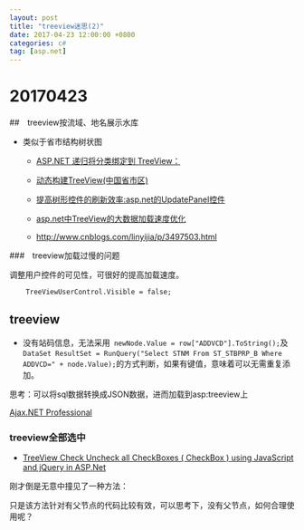 ```yaml
---
layout: post
title: "treeview迷思(2)"
date: 2017-04-23 12:00:00 +0800 
categories: c#
tag: [asp.net]
---   
```


# 20170423
##　treeview按流域、地名展示水库
- 类似于省市结构树状图
    + [ASP.NET 递归将分类绑定到 TreeView：](http://www.cnblogs.com/Ferry/archive/2010/12/14/1905283.html)
    + [动态构建TreeView(中国省市区)](http://blog.csdn.net/yayun0516/article/details/41864201)

    +  [提高树形控件的刷新效率:asp.net的UpdatePanel控件](http://blog.csdn.net/yayun0516/article/details/41865733)
    +  [asp.net中TreeView的大数据加载速度优化](http://blog.csdn.net/j805440805/article/details/51093664)
    +  http://www.cnblogs.com/linyijia/p/3497503.html
    
###　treeview加载过慢的问题

调整用户控件的可见性，可很好的提高加载速度。
```
    TreeViewUserControl.Visible = false;
```

## treeview
- 没有站码信息，无法采用` newNode.Value = row["ADDVCD"].ToString();`及`DataSet ResultSet = RunQuery("Select STNM From ST_STBPRP_B Where ADDVCD=" + node.Value);`的方式判断，如果有键值，意味着可以无需重复添加。

思考：可以将sql数据转换成JSON数据，进而加载到asp:treeview上

[Ajax.NET Professional](http://www.ajaxpro.info/)
[](https://www.sencha.com/forum/showthread.php?5277-Build-JSON-Data-for-tree-from-SQL-Server-with-ASP-NET)

### treeview全部选中

- [TreeView Check Uncheck all CheckBoxes ( CheckBox ) using JavaScript and jQuery in ASP.Net](https://www.aspsnippets.com/Articles/TreeView-Check-Uncheck-all-CheckBoxes-CheckBox-using-JavaScript-and-jQuery-in-ASPNet.aspx)


刚才倒是无意中撞见了一种方法：

只是该方法针对有父节点的代码比较有效，可以思考下，没有父节点，如何合理使用呢？
